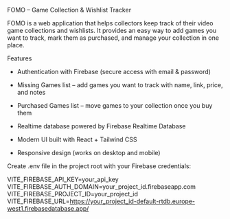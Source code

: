 FOMO – Game Collection & Wishlist Tracker

FOMO is a web application that helps collectors keep track of their video game collections and wishlists.
It provides an easy way to add games you want to track, mark them as purchased, and manage your collection in one place.

Features

- Authentication with Firebase (secure access with email & password)

- Missing Games list – add games you want to track with name, link, price, and notes

- Purchased Games list – move games to your collection once you buy them

- Realtime database powered by Firebase Realtime Database

- Modern UI built with React + Tailwind CSS

- Responsive design (works on desktop and mobile)

Create .env file in the project root with your Firebase credentials:

VITE_FIREBASE_API_KEY=your_api_key
VITE_FIREBASE_AUTH_DOMAIN=your_project_id.firebaseapp.com
VITE_FIREBASE_PROJECT_ID=your_project_id
VITE_FIREBASE_URL=https://your_project_id-default-rtdb.europe-west1.firebasedatabase.app/
